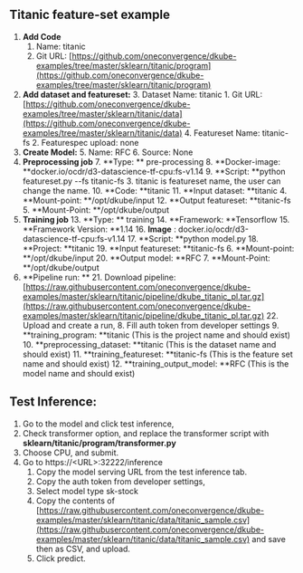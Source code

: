 ## **Titanic feature-set example**



1. **Add Code**
    1. Name: titanic
    2. Git URL: [https://github.com/oneconvergence/dkube-examples/tree/master/sklearn/titanic/program](https://github.com/oneconvergence/dkube-examples/tree/master/sklearn/titanic/program) 
2. **Add dataset and featureset:**
    3. Dataset Name: titanic
        1. Git URL: [https://github.com/oneconvergence/dkube-examples/tree/master/sklearn/titanic/data](https://github.com/oneconvergence/dkube-examples/tree/master/sklearn/titanic/data) 
    4. Featureset Name: titanic-fs
        2. Featurespec upload: none
3. **Create Model:**
    5. Name: RFC
    6. Source: None
4. **Preprocessing job**
    7. **Type: ** pre-processing
    8. **Docker-image: **docker.io/ocdr/d3-datascience-tf-cpu:fs-v1.14
    9. **Script: **python featureset.py --fs titanic-fs
        3. titanic is featureset name, the user can change the name. 
    10. **Code: **titanic
    11. **Input dataset: **titanic
        4. **Mount-point: **/opt/dkube/input
    12. **Output featureset: **titanic-fs
        5. **Mount-Point: **/opt/dkube/output
5. **Training job**
    13. **Type: ** training
    14. **Framework: **Tensorflow
    15. **Framework Version: **1.14
    16. **Image** : docker.io/ocdr/d3-datascience-tf-cpu:fs-v1.14
    17. **Script: **python model.py
    18. **Project: **titanic
    19. **Input featureset: **titanic-fs
        6. **Mount-point: **/opt/dkube/input
    20. **Output model: **RFC
        7. **Mount-Point: **/opt/dkube/output
6. **Pipeline run: **
    21. Download pipeline: [https://raw.githubusercontent.com/oneconvergence/dkube-examples/master/sklearn/titanic/pipeline/dkube_titanic_pl.tar.gz](https://raw.githubusercontent.com/oneconvergence/dkube-examples/master/sklearn/titanic/pipeline/dkube_titanic_pl.tar.gz) 
    22. Upload and create a run, 
        8. Fill auth token from developer settings
        9. **training_program: **titanic (This is the project name and should exist)
        10. **preprocessing_dataset: **titanic (This is the dataset name and should exist)
        11. **training_featureset: **titanic-fs  (This is the feature set name and should exist)
        12. **training_output_model: **RFC (This is the model name and should exist)


## **Test Inference:**



1. Go to the model and click test inference,
2. Check transformer option, and replace the transformer script with **sklearn/titanic/program/transformer.py**
3. Choose CPU, and submit.
4. Go to https://&lt;URL>:32222/inference
    1. Copy the model serving URL from the test inference tab.
    2. Copy the auth token from developer settings, 
    3. Select model type sk-stock
    4. Copy the contents of [https://raw.githubusercontent.com/oneconvergence/dkube-examples/master/sklearn/titanic/data/titanic_sample.csv](https://raw.githubusercontent.com/oneconvergence/dkube-examples/master/sklearn/titanic/data/titanic_sample.csv) and save then as CSV, and upload.
    5. Click predict.